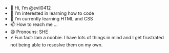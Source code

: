 - 👋 Hi, I’m @evil0412
- 👀 I’m interested in learning how to code
- 🌱 I’m currently learning HTML and CSS
- 📫 How to reach me ...
- 😄 Pronouns: SHE
- ⚡ Fun fact: Iam a noobie. I have lots of things in mind and I get frustrated not being able to resoslve them on my own. 

<!---
evil0412/evil0412 is a ✨ special ✨ repository because its `README.md` (this file) appears on your GitHub profile.
You can click the Preview link to take a look at your changes.
--->
